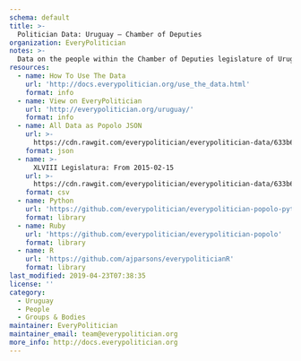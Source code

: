 ```yaml
---
schema: default
title: >-
  Politician Data: Uruguay — Chamber of Deputies
organization: EveryPolitician
notes: >-
  Data on the people within the Chamber of Deputies legislature of Uruguay.
resources:
  - name: How To Use The Data
    url: 'http://docs.everypolitician.org/use_the_data.html'
    format: info
  - name: View on EveryPolitician
    url: 'http://everypolitician.org/uruguay/'
    format: info
  - name: All Data as Popolo JSON
    url: >-
      https://cdn.rawgit.com/everypolitician/everypolitician-data/633b6b881bbafa2f208027fd86392bfc8dc6d69a/data/Uruguay/Deputies/ep-popolo-v1.0.json
    format: json
  - name: >-
      XLVIII Legislatura: From 2015-02-15
    url: >-
      https://cdn.rawgit.com/everypolitician/everypolitician-data/633b6b881bbafa2f208027fd86392bfc8dc6d69a/data/Uruguay/Deputies/term-48.csv
    format: csv
  - name: Python
    url: 'https://github.com/everypolitician/everypolitician-popolo-python'
    format: library
  - name: Ruby
    url: 'https://github.com/everypolitician/everypolitician-popolo'
    format: library
  - name: R
    url: 'https://github.com/ajparsons/everypoliticianR'
    format: library
last_modified: 2019-04-23T07:38:35
license: ''
category:
  - Uruguay
  - People
  - Groups & Bodies
maintainer: EveryPolitician
maintainer_email: team@everypolitician.org
more_info: http://docs.everypolitician.org
---
```

